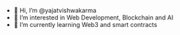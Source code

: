 - 👋 Hi, I’m @yajatvishwakarma
- 👀 I’m interested in Web Development, Blockchain and AI
- 🌱 I’m currently learning Web3 and smart contracts


